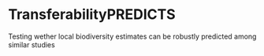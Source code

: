 # TransferabilityPREDICTS
Testing wether local biodiversity estimates can be robustly predicted among similar studies
